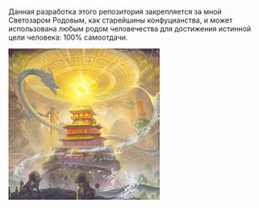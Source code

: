 Данная разработка этого репозитория закрепляется за мной Светозаром Родовым, как старейшины конфуцианства, и может использована любым родом человечества для достижения истинной цели человека: 100% самоотдачи.

![](./картинки/order2.jpg)
